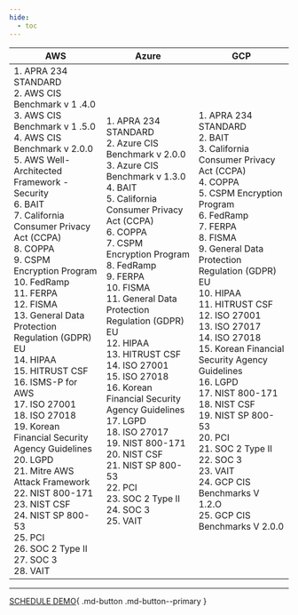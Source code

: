 ```yaml
---
hide:
  - toc
---
```


| AWS | Azure | GCP |
|-----|-------|-----|
1. APRA 234 STANDARD<br>2. AWS CIS Benchmark v 1 .4.0<br>3. AWS CIS Benchmark v 1 .5.0<br>4. AWS CIS Benchmark v 2.0.0<br>5. AWS Well-Architected Framework - Security<br>6. BAIT<br>7. California Consumer Privacy Act (CCPA)<br>8. COPPA<br>9. CSPM Encryption Program<br>10. FedRamp<br>11. FERPA<br>12. FISMA<br>13. General Data Protection Regulation (GDPR) EU<br>14. HIPAA<br>15. HITRUST CSF<br>16. ISMS-P for AWS<br>17. ISO 27001<br>18. ISO 27018<br>19. Korean Financial Security Agency Guidelines<br>20. LGPD<br>21. Mitre AWS Attack Framework<br>22. NIST 800-171<br>23. NIST CSF<br>24. NIST SP 800-53<br>25. PCI<br>26. SOC 2 Type II<br>27. SOC 3<br>28. VAIT<br> | 1. APRA 234 STANDARD<br>2. Azure CIS Benchmark v 2.0.0<br>3. Azure CIS Benchmark v 1.3.0<br>4. BAIT<br>5. California Consumer Privacy Act (CCPA)<br>6. COPPA<br>7. CSPM Encryption Program<br>8. FedRamp<br>9. FERPA<br>10. FISMA<br>11. General Data Protection Regulation (GDPR) EU<br>12. HIPAA<br>13. HITRUST CSF<br>14. ISO 27001<br>15. ISO 27018<br>16. Korean Financial Security Agency Guidelines<br>17. LGPD<br>18. ISO 27017<br>19. NIST 800-171<br>20. NIST CSF<br>21. NIST SP 800-53<br>22. PCI<br>23. SOC 2 Type II<br>24. SOC 3<br>25. VAIT | 1. APRA 234 STANDARD<br>2. BAIT<br>3. California Consumer Privacy Act (CCPA)<br>4. COPPA<br>5. CSPM Encryption Program<br>6. FedRamp<br>7. FERPA<br>8. FISMA<br>9. General Data Protection Regulation (GDPR) EU<br>10. HIPAA<br>11. HITRUST CSF<br>12. ISO 27001<br>13. ISO 27017<br>14. ISO 27018<br>15. Korean Financial Security Agency Guidelines<br>16. LGPD<br>17. NIST 800-171<br>18. NIST CSF<br>19. NIST SP 800-53<br>20. PCI<br>21. SOC 2 Type II<br>22. SOC 3<br>23. VAIT<br>24. GCP CIS Benchmarks V 1.2.O<br>25. GCP CIS Benchmarks V 2.0.0 |

- - - 
[SCHEDULE DEMO](https://www.accuknox.com/contact-us){ .md-button .md-button--primary }